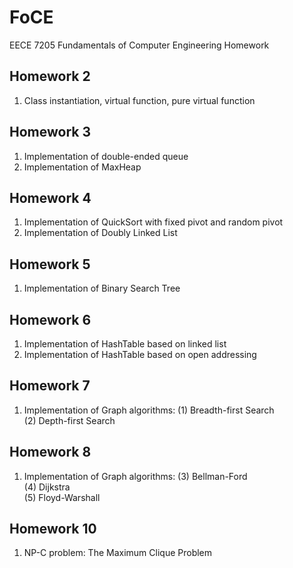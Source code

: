 # FoCE
EECE 7205 Fundamentals of Computer Engineering Homework

## Homework 2
1. Class instantiation, virtual function, pure virtual function

## Homework 3
1. Implementation of double-ended queue
2. Implementation of MaxHeap

## Homework 4
1. Implementation of QuickSort with fixed pivot and random pivot
2. Implementation of Doubly Linked List

## Homework 5
1. Implementation of Binary Search Tree

## Homework 6
1. Implementation of HashTable based on linked list
2. Implementation of HashTable based on open addressing

## Homework 7
1. Implementation of Graph algorithms: 
    (1) Breadth-first Search    
    (2) Depth-first Search    
    
## Homework 8
1. Implementation of Graph algorithms: 
    (3) Bellman-Ford    
    (4) Dijkstra    
    (5) Floyd-Warshall    
    
## Homework 10
1. NP-C problem: The Maximum Clique Problem
